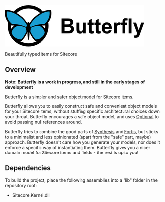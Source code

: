 ![Butterfly](https://raw.githubusercontent.com/nlkl/Butterfly/master/misc/logo.png)

Beautifully typed items for Sitecore

## Overview

**Note: Butterfly is a work in progress, and still in the early stages of development**

Butterfly is a simpler and safer object model for Sitecore items. 

Butterfly allows you to easily construct safe and convenient object models for your Sitecore items, without stuffing specific architectural choices down your throat. Butterfly encourages a safe object model, and uses [Optional](https://github.com/nlkl/Butterfly) to avoid passing null references around.

Butterfly tries to combine the good parts of [Synthesis](https://github.com/kamsar/Synthesis) and [Fortis](https://github.com/Fortis-Collection/fortis), but sticks to a minimalist and less opinionated (apart from the "safe" part, maybe) approach. Butterfly doesn't care how you generate your models, nor does it enforce a specific way of instantiating them. Butterfly gives you a nicer domain model for Sitecore items and fields - the rest is up to you!

## Dependencies

To build the project, place the following assemblies into a "lib" folder in the repository root:

* Sitecore.Kernel.dll
